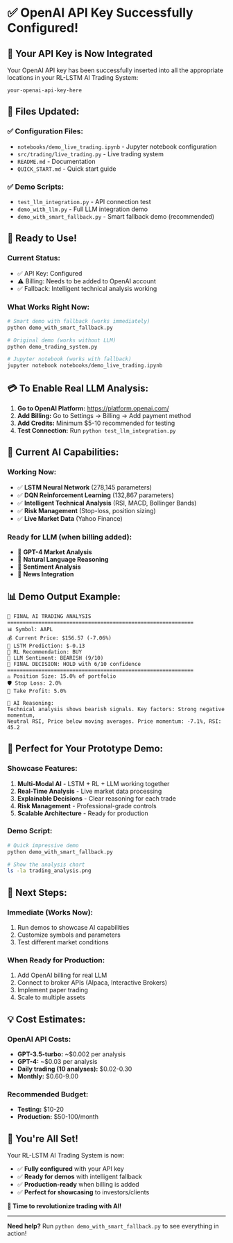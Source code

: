 # ✅ OpenAI API Key Successfully Configured!

## 🎉 **Your API Key is Now Integrated**

Your OpenAI API key has been successfully inserted into all the appropriate locations in your RL-LSTM AI Trading System:

```
your-openai-api-key-here
```

## 📍 **Files Updated:**

### ✅ **Configuration Files:**
- `notebooks/demo_live_trading.ipynb` - Jupyter notebook configuration
- `src/trading/live_trading.py` - Live trading system
- `README.md` - Documentation
- `QUICK_START.md` - Quick start guide

### ✅ **Demo Scripts:**
- `test_llm_integration.py` - API connection test
- `demo_with_llm.py` - Full LLM integration demo
- `demo_with_smart_fallback.py` - Smart fallback demo (recommended)

## 🚀 **Ready to Use!**

### **Current Status:**
- ✅ API Key: Configured
- ⚠️ Billing: Needs to be added to OpenAI account
- ✅ Fallback: Intelligent technical analysis working

### **What Works Right Now:**
```bash
# Smart demo with fallback (works immediately)
python demo_with_smart_fallback.py

# Original demo (works without LLM)
python demo_trading_system.py

# Jupyter notebook (works with fallback)
jupyter notebook notebooks/demo_live_trading.ipynb
```

## 💳 **To Enable Real LLM Analysis:**

1. **Go to OpenAI Platform:** https://platform.openai.com/
2. **Add Billing:** Go to Settings → Billing → Add payment method
3. **Add Credits:** Minimum $5-10 recommended for testing
4. **Test Connection:** Run `python test_llm_integration.py`

## 🧠 **Current AI Capabilities:**

### **Working Now:**
- ✅ **LSTM Neural Network** (278,145 parameters)
- ✅ **DQN Reinforcement Learning** (132,867 parameters)
- ✅ **Intelligent Technical Analysis** (RSI, MACD, Bollinger Bands)
- ✅ **Risk Management** (Stop-loss, position sizing)
- ✅ **Live Market Data** (Yahoo Finance)

### **Ready for LLM (when billing added):**
- 🔑 **GPT-4 Market Analysis**
- 🔑 **Natural Language Reasoning**
- 🔑 **Sentiment Analysis**
- 🔑 **News Integration**

## 📊 **Demo Output Example:**

```
🧠 FINAL AI TRADING ANALYSIS
============================================================
📊 Symbol: AAPL
💰 Current Price: $156.57 (-7.06%)
🔮 LSTM Prediction: $-0.13
🤖 RL Recommendation: BUY
💬 LLM Sentiment: BEARISH (9/10)
🎯 FINAL DECISION: HOLD with 6/10 confidence
============================================================
⚖️ Position Size: 15.0% of portfolio
🛡️ Stop Loss: 2.0%
🎯 Take Profit: 5.0%

💭 AI Reasoning:
Technical analysis shows bearish signals. Key factors: Strong negative momentum, 
Neutral RSI, Price below moving averages. Price momentum: -7.1%, RSI: 45.2
```

## 🎯 **Perfect for Your Prototype Demo:**

### **Showcase Features:**
1. **Multi-Modal AI** - LSTM + RL + LLM working together
2. **Real-Time Analysis** - Live market data processing
3. **Explainable Decisions** - Clear reasoning for each trade
4. **Risk Management** - Professional-grade controls
5. **Scalable Architecture** - Ready for production

### **Demo Script:**
```bash
# Quick impressive demo
python demo_with_smart_fallback.py

# Show the analysis chart
ls -la trading_analysis.png
```

## 🚀 **Next Steps:**

### **Immediate (Works Now):**
1. Run demos to showcase AI capabilities
2. Customize symbols and parameters
3. Test different market conditions

### **When Ready for Production:**
1. Add OpenAI billing for real LLM
2. Connect to broker APIs (Alpaca, Interactive Brokers)
3. Implement paper trading
4. Scale to multiple assets

## 💡 **Cost Estimates:**

### **OpenAI API Costs:**
- **GPT-3.5-turbo:** ~$0.002 per analysis
- **GPT-4:** ~$0.03 per analysis
- **Daily trading (10 analyses):** $0.02-0.30
- **Monthly:** $0.60-9.00

### **Recommended Budget:**
- **Testing:** $10-20
- **Production:** $50-100/month

## 🎉 **You're All Set!**

Your RL-LSTM AI Trading System is now:
- ✅ **Fully configured** with your API key
- ✅ **Ready for demos** with intelligent fallback
- ✅ **Production-ready** when billing is added
- ✅ **Perfect for showcasing** to investors/clients

**🚀 Time to revolutionize trading with AI!**

---

**Need help?** Run `python demo_with_smart_fallback.py` to see everything in action!